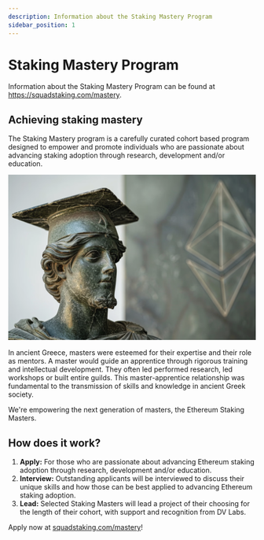 ```yaml
---
description: Information about the Staking Mastery Program
sidebar_position: 1
---
```


# Staking Mastery Program

Information about the Staking Mastery Program can be found at https://squadstaking.com/mastery.

## Achieving staking mastery

The Staking Mastery program is a carefully curated cohort based program designed to empower and promote individuals who are passionate about advancing staking adoption through research, development and/or education.

![Staking Master](/img/StakingMaster.png)

In ancient Greece, masters were esteemed for their expertise and their role as mentors. A master would guide an apprentice through rigorous training and intellectual development. They often led performed research, led workshops or built entire guilds. This master-apprentice relationship was fundamental to the transmission of skills and knowledge in ancient Greek society. 

We're empowering the next generation of masters, the Ethereum Staking Masters. 

## How does it work?

1. **Apply:** For those who are passionate about advancing Ethereum staking adoption through research, development and/or education.
2. **Interview:** Outstanding applicants will be interviewed to discuss their unique skills and how those can be best applied to advancing Ethereum staking adoption.
3. **Lead:** Selected Staking Masters will lead a project of their choosing for the length of their cohort, with support and recognition from DV Labs.

Apply now at [squadstaking.com/mastery](squadstaking.com/mastery)!
